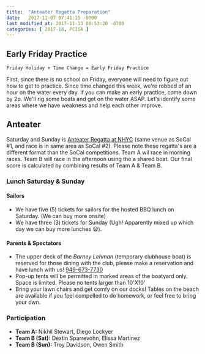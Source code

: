 ```yaml
---
title:  "Anteater Regatta Preparation"
date:   2017-11-07 07:41:15 -0700
last_modified_at: 2017-11-13 08:53:20 -0700
categories: [ 2017-18, PCISA ]
---
```



## Early Friday Practice

`Friday Holiday + Time Change = Early Friday Practice`

First, since there is no school on Friday, everyone will need to figure out how to get to practice.  Since time changed this week, we're robbed of an hour on the water every day.  If you can make an early practice, come down by 2p.  We'll rig some boats and get on the water ASAP.  Let's identify some areas where we have weakness and help each other improve.
<!--more-->

## Anteater

Saturday and Sunday is [Anteater Regatta at NHYC](https://www.google.com/maps/place/Newport+Harbor+Yacht+Club/@33.6053653,-117.9096753,15z/data=!4m5!3m4!1s0x0:0xdd5113b21488522f!8m2!3d33.6053653!4d-117.9096753) (same venue as SoCal #1, and race is in same area as SoCal #2).  Please note these regatta's are a different format than the SoCal competitions.  Team A wil race in morning races.  Team B will race in the afternoon using the a shared boat.  Our final score is calculated by combining results of Team A & Team B.  


### Lunch Saturday & Sunday

#### Sailors

-   We have five (5) tickets for sailors for the hosted BBQ lunch on Saturday. (We can buy more onsite)
-   We have three (3) tickets for Sunday (Ugh! Apparently mixed up which day we can buy more lunches :frowning:).

#### Parents & Spectators

-   The upper deck of the _Barney Lehman_ (temporary clubhouse boat) is reserved for those dining with the club, please make a reservation and have lunch with us! [949-673-7730](+1-949-673-7730)
-   Pop-up tents will be permitted in marked areas of the boatyard only. Space is limited. Please no tents larger than 10'X10'
-   Bring your lawn chairs and get comfy on our docks! Tables on the beach are available if you feel compelled to do homework, or feel free to bring your own.

### Participation

- **Team A:**  Nikhil Stewart, Diego Lockyer
- **Team B (Sat):**  Dextin Sparrevohn, Elissa Martinez
- **Team B (Sun):**  Troy Davidson, Owen Smith
